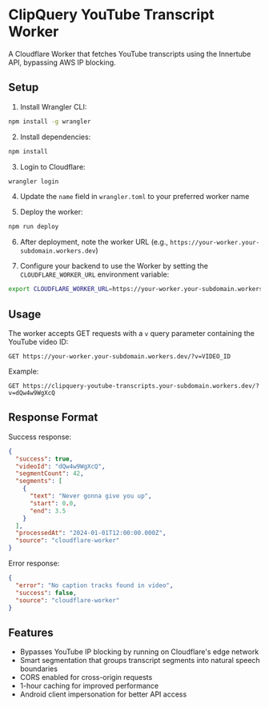 # ClipQuery YouTube Transcript Worker

A Cloudflare Worker that fetches YouTube transcripts using the Innertube API, bypassing AWS IP blocking.

## Setup

1. Install Wrangler CLI:
```bash
npm install -g wrangler
```

2. Install dependencies:
```bash
npm install
```

3. Login to Cloudflare:
```bash
wrangler login
```

4. Update the `name` field in `wrangler.toml` to your preferred worker name

5. Deploy the worker:
```bash
npm run deploy
```

6. After deployment, note the worker URL (e.g., `https://your-worker.your-subdomain.workers.dev`)

7. Configure your backend to use the Worker by setting the `CLOUDFLARE_WORKER_URL` environment variable:
```bash
export CLOUDFLARE_WORKER_URL=https://your-worker.your-subdomain.workers.dev
```

## Usage

The worker accepts GET requests with a `v` query parameter containing the YouTube video ID:

```
GET https://your-worker.your-subdomain.workers.dev/?v=VIDEO_ID
```

Example:
```
GET https://clipquery-youtube-transcripts.your-subdomain.workers.dev/?v=dQw4w9WgXcQ
```

## Response Format

Success response:
```json
{
  "success": true,
  "videoId": "dQw4w9WgXcQ",
  "segmentCount": 42,
  "segments": [
    {
      "text": "Never gonna give you up",
      "start": 0.0,
      "end": 3.5
    }
  ],
  "processedAt": "2024-01-01T12:00:00.000Z",
  "source": "cloudflare-worker"
}
```

Error response:
```json
{
  "error": "No caption tracks found in video",
  "success": false,
  "source": "cloudflare-worker"
}
```

## Features

- Bypasses YouTube IP blocking by running on Cloudflare's edge network
- Smart segmentation that groups transcript segments into natural speech boundaries
- CORS enabled for cross-origin requests
- 1-hour caching for improved performance
- Android client impersonation for better API access